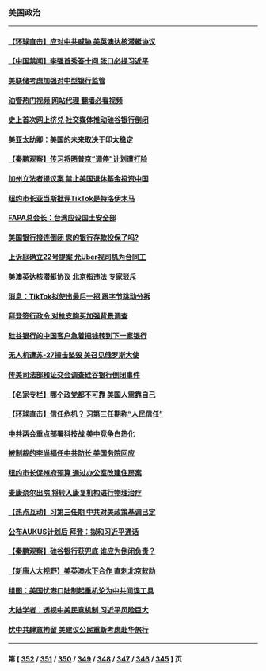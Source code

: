 ### 美国政治
---
#### [【环球直击】应对中共威胁 美英澳达核潜艇协议](../../pages/ncid1078159/n13950211.md?03152045) 
#### [【中国禁闻】李强首秀答十问 张口必提习近平](../../pages/ncid1078159/n13950249.md?03152045) 
#### [美联储考虑加强对中型银行监管](../../pages/ncid1078159/n13950507.md?03152045) 
#### [油管热门视频 网站代理 翻墙必看视频](http://138.2.39.72:81/youtube.html?epic-marker?03152045)
#### [史上首次网上挤兑 社交媒体推动硅谷银行倒闭](../../pages/ncid1078159/n13950554.md?03152045) 
#### [美亚太助卿：美国的未来取决于印太稳定](../../pages/ncid1078159/n13950494.md?03152045) 
#### [【秦鹏观察】传习将晤普京“调停”计划遭打脸](../../pages/ncid1078159/n13950325.md?03152045) 
#### [加州立法者提议案 禁止美国退休基金投资中国](../../pages/ncid1078159/n13950527.md?03152045) 
#### [纽约市长亚当斯批评TikTok是特洛伊木马](../../pages/ncid1078159/n13950436.md?03152045) 
#### [FAPA总会长：台湾应设国土安全部](../../pages/ncid1078159/n13950461.md?03152045) 
#### [美国银行接连倒闭 您的银行存款投保了吗?](../../pages/ncid1078159/n13950422.md?03152045) 
#### [上诉庭确立22号提案 允Uber视司机为合同工](../../pages/ncid1078159/n13950351.md?03152045) 
#### [美澳英达核潜艇协议 北京指违法 专家驳斥](../../pages/ncid1078159/n13950189.md?03152045) 
#### [消息：TikTok拟使出最后一招 跟字节跳动分拆](../../pages/ncid1078159/n13950303.md?03152045) 
#### [拜登签行政令 对枪支购买加强背景调查](../../pages/ncid1078159/n13950234.md?03152045) 
#### [硅谷银行的中国客户急着把钱转到下一家银行](../../pages/ncid1078159/n13950236.md?03152045) 
#### [无人机遭苏-27撞击坠毁 美召见俄罗斯大使](../../pages/ncid1078159/n13950260.md?03152045) 
#### [传美司法部和证交会调查硅谷银行倒闭事件](../../pages/ncid1078159/n13950225.md?03152045) 
#### [【名家专栏】哪个政党都不可靠 美国人需靠自己](../../pages/ncid1078159/n13948203.md?03152045) 
#### [【环球直击】信任危机？ 习第三任期称“人民信任”](../../pages/ncid1078159/n13948967.md?03152045) 
#### [中共两会重点部署科技战 美中竞争白热化](../../pages/ncid1078159/n13949668.md?03152045) 
#### [被制裁的李尚福任中共防长 美国务院回应](../../pages/ncid1078159/n13949796.md?03152045) 
#### [纽约市长促州府预算 通过办公室改建住房案](../../pages/ncid1078159/n13949837.md?03152045) 
#### [麦康奈尔出院 将转入康复机构进行物理治疗](../../pages/ncid1078159/n13949763.md?03152045) 
#### [【热点互动】习第三任期 中共对美政策基调已定](../../pages/ncid1078159/n13949716.md?03152045) 
#### [公布AUKUS计划后 拜登：拟和习近平通话](../../pages/ncid1078159/n13949736.md?03152045) 
#### [【秦鹏观察】硅谷银行获兜底 谁应为倒闭负责？](../../pages/ncid1078159/n13949714.md?03152045) 
#### [【新唐人大视野】美英澳水下合作 直刺北京软肋](../../pages/ncid1078159/n13949693.md?03152045) 
#### [组图：美国忧港口陆制起重机沦为中共间谍工具](../../pages/ncid1078159/n13947304.md?03152045) 
#### [大陆学者：透视中美民意机制 习近平风险巨大](../../pages/ncid1078159/n13949648.md?03152045) 
#### [忧中共肆意拘留 美建议公民重新考虑赴华旅行](../../pages/ncid1078159/n13949646.md?03152045) 

---
#### 第 [ [352](./352.md?03152045) / [351](./351.md?03152045) / [350](./350.md?03152045) / [349](./349.md?03152045) / [348](./348.md?03152045) / [347](./347.md?03152045) / [346](./346.md?03152045) / [345](./345.md?03152045) ] 页
